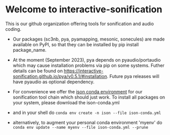 # Welcome to interactive-sonification

This is our github organization offering tools for sonification and audio coding. 

- Our packages (sc3nb, pya, pyamapping, mesonic, sonecules) are made available on PyPI, so that they can be installed by pip install package_name. 

- At the moment (September 2023), pya depends on pyaudio/portaudio which may cause installation problems via pip on some systems. Futher details can be found on https://interactive-sonification.github.io/pya/v0.5.1/#installation. Future pya releases will have pyaudio as optional dependency.

- For convenience we offer the [ison conda environment](../ison-conda.yml) for our sonification tool chain which should just work. To install all packages on your system, please download the ison-conda.yml
- and in your shell do `conda env create -n ison --file ison-conda.yml`
- alternatively, to augment your personal conda environment 'myenv' do
    `conda env update --name myenv --file ison-conda.yml --prune`
  
